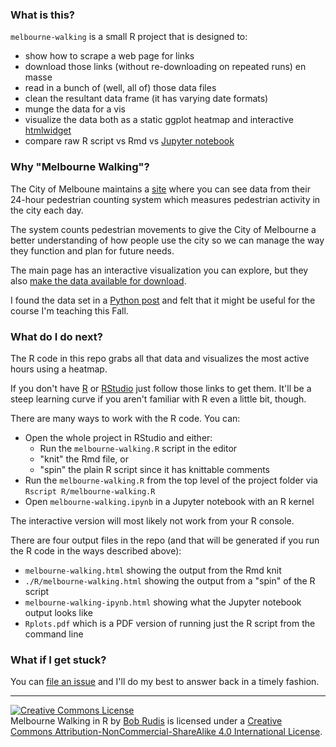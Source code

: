 ### What is this?

`melbourne-walking` is a small R project that is designed to:

-   show how to scrape a web page for links
-   download those links (without re-downloading on repeated runs) en masse
-   read in a bunch of (well, all of) those data files
-   clean the resultant data frame (it has varying date formats)
-   munge the data for a vis
-   visualize the data both as a static ggplot heatmap and interactive [htmlwidget](http://htmlwidgets.org)
-   compare raw R script vs Rmd vs [Jupyter notebook](https://jupyter.org/)

### Why "Melbourne Walking"?

The City of Melboune maintains a [site](http://www.pedestrian.melbourne.vic.gov.au/) where you can see data from their 24-hour pedestrian counting system which measures pedestrian activity in the city each day.

The system counts pedestrian movements to give the City of Melbourne a better understanding of how people use the city so we can manage the way they function and plan for future needs.

The main page has an interactive visualization you can explore, but they also [make the data available for download](http://www.pedestrian.melbourne.vic.gov.au/datadownload.html).

I found the data set in a [Python post](http://myownhat.blogspot.com/2015/07/quick-example-heat-map-of-pedestrian.html) and felt that it might be useful for the course I'm teaching this Fall.

### What do I do next?

The R code in this repo grabs all that data and visualizes the most active hours using a heatmap.

If you don't have [R](http://www.r-project.org/) or [RStudio](https://www.rstudio.com/) just follow those links to get them. It'll be a steep learning curve if you aren't familiar with R even a little bit, though.

There are many ways to work with the R code. You can:

-   Open the whole project in RStudio and either:
    -   Run the `melbourne-walking.R` script in the editor
    -   "knit" the Rmd file, or
    -   "spin" the plain R script since it has knittable comments
-   Run the `melbourne-walking.R` from the top level of the project folder via `Rscript R/melbourne-walking.R`
-   Open `melbourne-walking.ipynb` in a Jupyter notebook with an R kernel

The interactive version will most likely not work from your R console.

There are four output files in the repo (and that will be generated if you run the R code in the ways described above):

-   `melbourne-walking.html` showing the output from the Rmd knit
-   `./R/melbourne-walking.html` showing the output from a "spin" of the R script
-   `melbourne-walking-ipynb.html` showing what the Jupyter notebook output looks like
-   `Rplots.pdf` which is a PDF version of running just the R script from the command line

### What if I get stuck?

You can [file an issue](https://github.com/hrbrmstr/melbourne-walking/issues) and I'll do my best to answer back in a timely fashion.

------------------------------------------------------------------------

<a rel="license" href="http://creativecommons.org/licenses/by-nc-sa/4.0/"><img alt="Creative Commons License" style="border-width:0" src="https://i.creativecommons.org/l/by-nc-sa/4.0/88x31.png" /></a><br /><span xmlns:dct="http://purl.org/dc/terms/" property="dct:title">Melbourne Walking in R</span> by <a xmlns:cc="http://creativecommons.org/ns#" href="https://github.com/hrbrmstr/melbourne-walking" property="cc:attributionName" rel="cc:attributionURL">Bob Rudis</a> is licensed under a <a rel="license" href="http://creativecommons.org/licenses/by-nc-sa/4.0/">Creative Commons Attribution-NonCommercial-ShareAlike 4.0 International License</a>.
